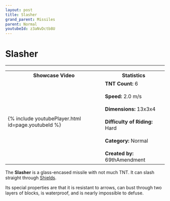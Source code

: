 ```yaml
---
layout: post
title: Slasher
grand_parent: Missiles
parent: Normal
youtubeId: z3aNvDctb8U
---
```

# Slasher
---

<table>
    <tr>
        <th>Showcase Video</th>
        <th>Statistics</th>
    </tr>
    <tr>
        <td>{% include youtubePlayer.html id=page.youtubeId %}</td>
        <td>
            <b>TNT Count:</b> 6<br><br>
            <b>Speed:</b> 2.0 m/s<br><br>
            <b>Dimensions:</b> 13x3x4<br><br>
            <b>Difficulty of Riding:</b> Hard<br><br>
            <b>Category:</b> Normal<br><br>
            <b>Created by:</b> 69thAmendment
        </td>
    </tr>
</table>

The **Slasher** is a glass-encased missile with not much TNT. It can slash straight through [Shields](https://zeroniaserver.github.io/RocketRidersWiki/utilities/shield).

Its special properties are that it is resistant to arrows, can bust through two layers of blocks, is waterproof, and is nearly impossible to defuse.